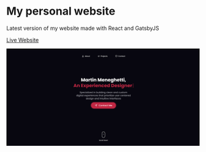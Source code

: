 # My personal website

Latest version of my website made with React and GatsbyJS

[Live Website](https://martinmeneghetti.web.app/)

![preview](website-preview.png)
